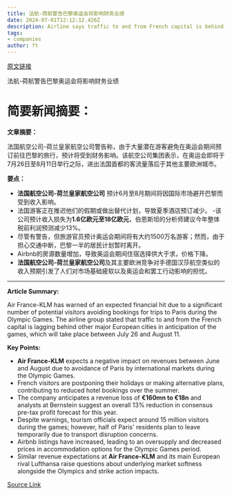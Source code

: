 ```yaml
---
title: 法航-荷航警告巴黎奥运会将影响财务业绩
date: 2024-07-01T12:12:12.426Z
description: Airline says traffic to and from French capital is behind other European cities in run-up to games
tags: 
- companies
author: ft
---
```


[原文链接](https://ft.com/content/4e56cdb2-6c09-4086-85f4-169d6dca9016)

法航-荷航警告巴黎奥运会将影响财务业绩

# 简要新闻摘要：

**文章摘要：**

法国航空公司-荷兰皇家航空公司警告称，由于大量潜在游客避免在奥运会期间预订前往巴黎的旅行，预计将受到财务影响。该航空公司集团表示，在奥运会即将于7月26日至8月11日举行之际，进出法国首都的客流量落后于其他主要欧洲城市。

**要点：**
- **法国航空公司-荷兰皇家航空公司** 预计6月至8月期间将因国际市场避开巴黎而受到收入影响。
- 法国游客正在推迟他们的假期或做出替代计划，导致夏季酒店预订减少。
-该公司预计收入损失为**1.6亿欧元至18亿欧元**，伯恩斯坦的分析师建议今年整体税前利润预测减少13%。
- 尽管有警告，但旅游官员预计奥运会期间将有大约1500万名游客；然而，由于担心交通中断，巴黎一半的居民计划暂时离开。
- Airbnb的房源数量增加，导致奥运会期间住宿选择供大于求，价格下降。
- **法国航空公司-荷兰皇家航空公司**及其主要欧洲竞争对手德国汉莎航空类似的收入预期引发了人们对市场基础疲软以及奥运会和罢工行动影响的担忧。

---

 **Article Summary:** 

Air France-KLM has warned of an expected financial hit due to a significant number of potential visitors avoiding bookings for trips to Paris during the Olympic Games. The airline group stated that traffic to and from the French capital is lagging behind other major European cities in anticipation of the games, which will take place between July 26 and August 11.

**Key Points:**
- **Air France-KLM** expects a negative impact on revenues between June and August due to avoidance of Paris by international markets during the Olympic Games.
- French visitors are postponing their holidays or making alternative plans, contributing to reduced hotel bookings over the summer.
- The company anticipates a revenue loss of **€160mn to €18n** and analysts at Bernstein suggest an overall 13% reduction in consensus pre-tax profit forecast for this year.
- Despite warnings, tourism officials expect around 15 million visitors during the games; however, half of Paris' residents plan to leave temporarily due to transport disruption concerns.
- Airbnb listings have increased, leading to an oversupply and decreased prices in accommodation options for the Olympic Games period.
- Similar revenue expectations at **Air France-KLM** and its main European rival Lufthansa raise questions about underlying market softness alongside the Olympics and strike action impacts.

[Source Link](https://ft.com/content/4e56cdb2-6c09-4086-85f4-169d6dca9016)

